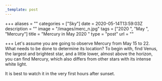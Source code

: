 ```yaml
---
_template: post
---
```





+++
aliases = ""
categories = ["Sky"]
date = 2020-05-14T13:59:03Z
description = ""
image = "/images/merc_n.jpg"
tags = ["2020 ", "May ", "Mercury"]
title = "Mercury in May 2020 "
type = "post"
url = ""

+++
Let's assume you are going to observe Mercury from May 15 to 22. What needs to be done to determine its location? To begin with, find Venus, the largest and brightest star, and a little lower, almost above the horizon, you can find Mercury, which also differs from other stars with its intense white light.  
  
It is best to watch it in the very first hours after sunset.
